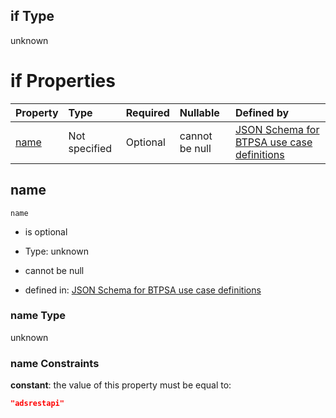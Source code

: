 ## if Type

unknown

# if Properties

| Property      | Type          | Required | Nullable       | Defined by                                                                                                                                                                                                      |
| :------------ | :------------ | :------- | :------------- | :-------------------------------------------------------------------------------------------------------------------------------------------------------------------------------------------------------------- |
| [name](#name) | Not specified | Optional | cannot be null | [JSON Schema for BTPSA use case definitions](btpsa-usecase-properties-services-items-allof-1-then-allof-2-if-properties-name.md "undefined#/properties/services/items/allOf/1/then/allOf/2/if/properties/name") |

## name



`name`

*   is optional

*   Type: unknown

*   cannot be null

*   defined in: [JSON Schema for BTPSA use case definitions](btpsa-usecase-properties-services-items-allof-1-then-allof-2-if-properties-name.md "undefined#/properties/services/items/allOf/1/then/allOf/2/if/properties/name")

### name Type

unknown

### name Constraints

**constant**: the value of this property must be equal to:

```json
"adsrestapi"
```
